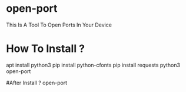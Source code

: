 # open-port
This Is A Tool To Open Ports In Your Device

# How To Install ?
apt install python3
pip install python-cfonts
pip install requests
python3 open-port

#After Install ?
open-port
